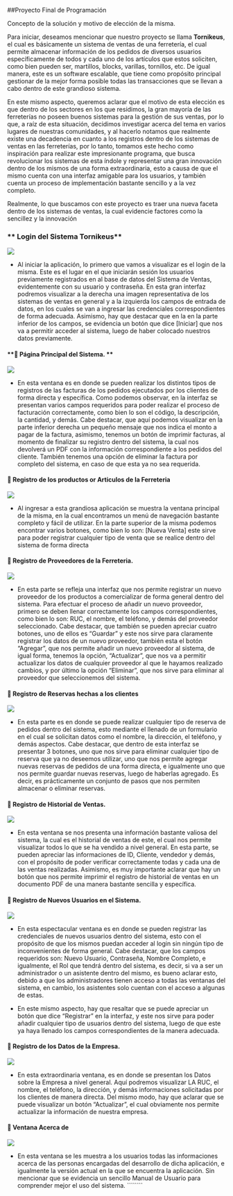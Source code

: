 
##Proyecto Final de Programación


Concepto de la solución y motivo de elección de la misma. 

Para iniciar, deseamos mencionar que nuestro proyecto se llama **Tornikeus**, el cual es básicamente un sistema de ventas de una ferretería, el cual permite almacenar información de los pedidos de diversos usuarios específicamente de todos y cada uno de los artículos que estos soliciten, como bien pueden ser, martillos, blocks, varillas, tornillos, etc. De igual manera, este es un software escalable, que tiene como propósito principal gestionar de la mejor forma posible todas las transacciones que se llevan a cabo dentro de este grandioso sistema. 

En este mismo aspecto, queremos aclarar que el motivo de esta elección es que dentro de los sectores en los que residimos, la gran mayoría de las ferreterías no poseen buenos sistemas para la gestión de sus ventas, por lo que, a raíz de esta situación, decidimos investigar acerca del tema en varios lugares de nuestras comunidades, y al hacerlo notamos que realmente existe una decadencia en cuanto a los registros dentro de los sistemas de ventas en las ferreterías, por lo tanto, tomamos este hecho como inspiración para realizar este impresionante programa, que busca revolucionar los sistemas de esta índole y representar una gran innovación dentro de los mismos de una forma extraordinaria, esto a causa de que el mismo cuenta con una interfaz amigable para los usuarios, y también cuenta un proceso de implementación bastante sencillo y a la vez completo. 

Realmente, lo que buscamos con este proyecto es traer una nueva faceta dentro de los sistemas de ventas, la cual evidencie factores como la sencillez y la innovación
### **	Login del Sistema Tornikeus** 
 ![](https://github.com/maiykt/erwerewr/blob/main/WhatsApp%20Image%202023-04-15%20at%2011.56.25%20PM.jpeg?raw=true) 
 
-  Al iniciar la aplicación, lo primero que vamos a visualizar es el login de la misma. Este es el lugar en el que iniciarán sesión los usuarios previamente registrados en al base de datos del Sistema de Ventas, evidentemente con su usuario y contraseña. En esta gran interfaz podremos visualizar a la derecha una imagen representativa de los sistemas de ventas en general y a la izquierda los campos de entrada de datos, en los cuales se van a ingresar las credenciales correspondientes de forma adecuada. Asimismo, hay que destacar que en la en la parte inferior de los campos, se evidencia un botón que dice [Iniciar] que nos va a permitir acceder al sistema, luego de haber colocado nuestros datos previamente. 
 
####  **	Página Principal del Sistema. **
 ![](https://github.com/maiykt/erwerewr/blob/main/WhatsApp%20Image%202023-04-16%20at%2012.32.54%20AM.jpeg?raw=true)
  -  En esta ventana es en donde se pueden realizar los distintos tipos de registros de las facturas de los pedidos ejecutados por los clientes de forma directa y específica. Como podemos observar, en la interfaz se presentan varios campos requeridos para poder realizar el proceso de facturación correctamente, como bien lo son el código, la descripción, la cantidad, y demás. Cabe destacar, que aquí podemos visualizar en la parte inferior derecha un pequeño mensaje que nos indica el monto a pagar de la factura, asimismo, tenemos un botón de imprimir facturas, al momento de finalizar su registro dentro del sistema, la cual nos devolverá un PDF con la información correspondiente a los pedidos del cliente. También tenemos una opción de eliminar la factura por completo del sistema, en caso de que esta ya no sea requerida. 

#### **	Registro de los productos or Articulos de la Ferreteria**

 ![](https://github.com/maiykt/erwerewr/blob/main/WhatsApp%20Image%202023-04-16%20at%2012.05.04%20AM.jpeg?raw=true)
- Al ingresar a esta grandiosa aplicación se muestra la ventana principal de la misma, en la cual encontramos un menú de navegación bastante completo y fácil de utilizar. En la parte superior de la misma podemos encontrar varios botones, como bien lo son: [Nueva Venta] este sirve para poder registrar cualquier tipo de venta que se realice dentro del sistema de forma directa

#### 	Registro de Proveedores de la Ferreteria. 

 ![](https://github.com/maiykt/erwerewr/blob/main/WhatsApp%20Image%202023-04-16%20at%2012.29.44%20AM.jpeg?raw=true)
- En esta parte se refleja una interfaz que nos permite registrar un nuevo proveedor de los productos a comercializar de forma general dentro del sistema. Para efectuar el proceso de añadir un nuevo proveedor, primero se deben llenar correctamente los campos correspondientes, como bien lo son: RUC, el nombre, el teléfono, y demás del proveedor seleccionado. Cabe destacar, que también se pueden apreciar cuatro botones, uno de ellos es “Guardar” y este nos  sirve para claramente registrar los datos de un nuevo proveedor, también esta el botón “Agregar”, que nos permite añadir un nuevo proveedor al sistema, de igual forma, tenemos la opción, “Actualizar”, que nos va a permitir actualizar los datos de cualquier  proveedor al que le hayamos realizado cambios, y por último la opción “Eliminar”, que nos sirve para eliminar al proveedor que seleccionemos del sistema. 

#### 	Registro de Reservas hechas a los clientes 
 ![](https://github.com/maiykt/erwerewr/blob/main/WhatsApp%20Image%202023-04-16%20at%2012.30.15%20AM.jpeg?raw=true)
 
-  En esta parte es en donde se puede realizar cualquier tipo de reserva de pedidos dentro del sistema, esto mediante el llenado de un formulario en el cual se solicitan datos como el nombre, la dirección, el teléfono, y demás aspectos. Cabe destacar, que dentro de esta interfaz se presentar 3 botones, uno que nos sirve para eliminar cualquier tipo de reserva que ya no deseemos utilizar, uno que nos permite agregar nuevas reservas de pedidos de una forma directa, e igualmente uno que nos permite guardar nuevas reservas, luego de haberlas agregado. Es decir, es prácticamente un conjunto de pasos que nos permiten almacenar o eliminar reservas. 


#### 	Registro de Historial de Ventas. 
 ![](https://github.com/maiykt/erwerewr/blob/main/WhatsApp%20Image%202023-04-16%20at%2010.19.56%20PM.jpeg?raw=true)

- En esta ventana se nos presenta una información bastante valiosa del sistema, la cual es el historial de ventas de este, el cual nos permite visualizar todos lo que se ha vendido a nivel general. En esta parte, se pueden apreciar las informaciones de ID, Cliente, vendedor y demás, con el propósito de poder verificar correctamente todas y cada una de las ventas realizadas. Asimismo, es muy importante aclarar que hay un botón que nos permite imprimir el registro de historial de ventas en un documento PDF de una manera bastante sencilla y específica. 

#### 	Registro de Nuevos Usuarios en el Sistema. 
 ![](https://github.com/maiykt/erwerewr/blob/main/WhatsApp%20Image%202023-04-16%20at%2012.38.09%20AM.jpeg?raw=true)

-  En esta espectacular ventana es en donde se pueden registrar las credenciales de nuevos usuarios dentro del sistema, esto con el propósito de que los mismos puedan acceder al login sin ningún tipo de inconvenientes de forma general. Cabe destacar, que los campos requeridos son: Nuevo Usuario, Contraseña, Nombre Completo, e igualmente, el Rol que tendrá dentro del sistema, es decir, si va a ser un administrador o un asistente dentro del mismo, es bueno aclarar esto, debido a que los administradores tienen acceso a todas las ventanas del sistema, en cambio, los asistentes solo cuentan con el acceso a algunas de estas. 

- En este mismo aspecto, hay que resaltar que se puede apreciar un botón que dice “Registrar” en la interfaz, y este nos sirve para poder añadir cualquier tipo de usuarios dentro del sistema, luego de que este ya haya llenado los campos correspondientes de la manera adecuada.

####  	Registro de los Datos de la Empresa. 
  ![](https://github.com/maiykt/erwerewr/blob/main/WhatsApp%20Image%202023-04-16%20at%2012.37.11%20AM.jpeg?raw=true)
-   En esta extraordinaria ventana, es en donde se presentan los Datos sobre la Empresa a nivel general. Aquí podremos visualizar LA RUC, el nombre, el teléfono, la dirección, y demás informaciones solicitadas por los clientes de manera directa. Del mismo modo, hay que aclarar que se puede visualizar un botón “Actualizar”, el cual obviamente nos permite actualizar la información de nuestra empresa. 
#### 	Ventana Acerca de
  ![](https://github.com/maiykt/erwerewr/blob/main/WhatsApp%20Image%202023-04-16%20at%2012.38.34%20AM.jpeg?raw=true)
- En esta ventana se les muestra a los usuarios todas las informaciones acerca de las personas encargadas del desarrollo de dicha aplicación, e igualmente la versión actual en la que se encuentra la aplicación. Sin mencionar que se evidencia un sencillo Manual de Usuario para comprender mejor el uso del sistema.   ````````
